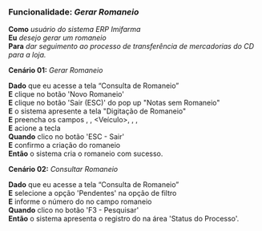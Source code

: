 ### Funcionalidade: *Gerar Romaneio*

**Como** *usuário do sistema ERP Imifarma <br/>*
**Eu** *desejo gerar um romaneio <br/>*
**Para** *dar seguimento ao processo de transferência de mercadorias do CD para a loja. <br/>*


**Cenário 01:** *Gerar Romaneio*

**Dado** que eu acesse a tela “Consulta de Romaneio” <br/>
**E** clique no botão 'Novo Romaneio' <br/>
**E** clique no botão 'Sair (ESC)' do pop up "Notas sem Romaneio" <br/>
**E** o sistema apresente a tela "Digitação de Romaneio" <br/>
**E** preencha os campos <Motorista>, <Auxiliar>, <Veículo>, <Destino>, <Pedido>, <Qtd Volume> <br/>
**E** acione a tecla <ENTER> <br/>
**Quando** clico no botão 'ESC - Sair' <br/>
**E** confirmo a criação do romaneio <br/>
**Então** o sistema cria o romaneio com sucesso. <br/>


**Cenário 02:** *Consultar Romaneio*

**Dado** que eu acesse a tela “Consulta de Romaneio” <br/>
**E** selecione a opção 'Pendentes' na opção de filtro <br/>
**E** informe o número do <romaneio> no campo romaneio <br/>
**Quando** clico no botão 'F3 - Pesquisar' <br/>
**Então** o sistema apresenta o registro do <romaneio> na área 'Status do Processo'. <br/>

